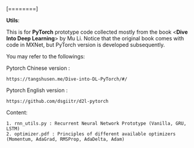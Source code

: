 
[========]

**Utils**:

This is for **PyTorch** prototype code collected mostly from the book <**Dive Into Deep Learning**> by Mu Li. Notice that the original book comes with code in MXNet, but PyTorch version is developed subsequently. 

You may refer to the followings:
    
Pytorch Chinese version : 

    https://tangshusen.me/Dive-into-DL-PyTorch/#/
    
Pytorch English version : 

    https://github.com/dsgiitr/d2l-pytorch


Content:

    1. rnn_utils.py : Recurrent Neural Network Prototype (Vanilla, GRU, LSTM)
    2. optimizer.pdf : Principles of different available optimizers (Momentum, AdaGrad, RMSProp, AdaDelta, Adam)
